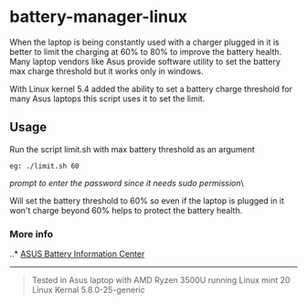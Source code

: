 # battery-manager-linux

When the laptop is being constantly used with a charger plugged in it is better to limit the charging at 60% to 80% to improve the battery health.
Many laptop vendors like Asus provide software utility to set the battery max charge threshold but it works only in windows.

With Linux kernel 5.4 added the ability to set a battery charge threshold for many Asus laptops this script uses it to set the limit.

## Usage
Run the script limit.sh with max battery threshold as an argument

`eg: ./limit.sh 60`

*prompt to enter the password since it needs sudo permission*\

Will set the battery threshold to 60% so even if the laptop is plugged in it won't charge beyond 60% helps to protect the battery health.


### More info
..* [ASUS Battery Information Center](https://www.asus.com/support/FAQ/1038475/)


-----
>Tested in Asus laptop with AMD Ryzen 3500U running Linux mint 20 Linux Kernal  5.8.0-25-generic 
